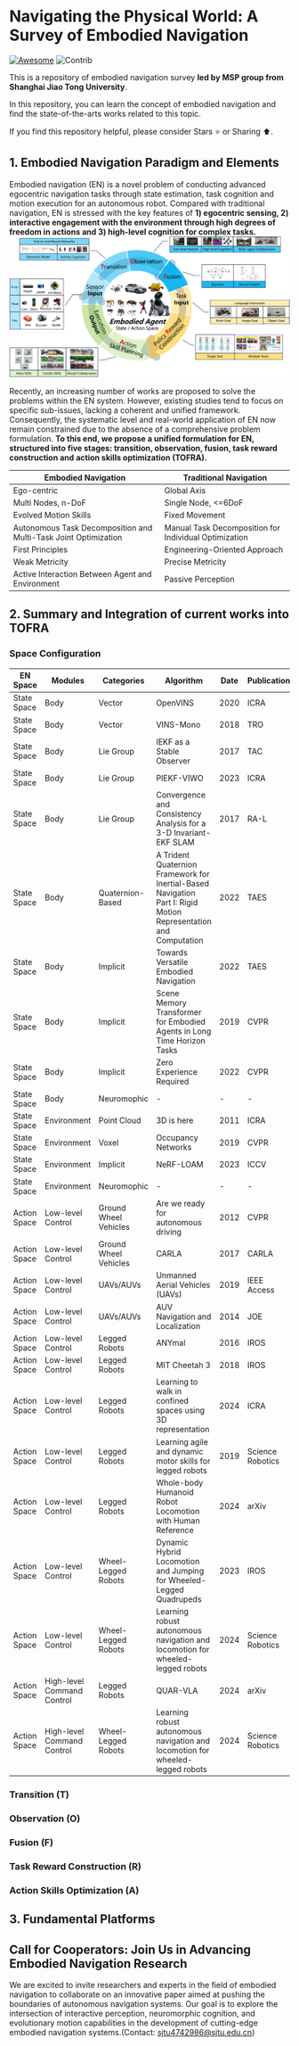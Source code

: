 # Navigating the Physical World: A Survey of Embodied Navigation
[![Awesome](https://cdn.rawgit.com/sindresorhus/awesome/d7305f38d29fed78fa85652e3a63e154dd8e8829/media/badge.svg)](https://github.com/sindresorhus/awesome)
<img src="https://img.shields.io/badge/Contributions-Welcome-278ea5" alt="Contrib"/>

This is a repository of embodied navigation survey **led by MSP group from Shanghai Jiao Tong University**. 

In this repository, you can learn the concept of embodied navigation and find the state-of-the-arts works related to this topic. 

If you find this repository helpful, please consider Stars ⭐ or Sharing ⬆️.


## 1. Embodied Navigation Paradigm and Elements

Embodied navigation (EN) is a novel problem of conducting advanced egocentric navigation tasks through state estimation, task cognition and motion execution for an autonomous robot. Compared with traditional navigation, EN is stressed with the key features of **1) egocentric sensing, 2) interactive engagement with the environment through high degrees of freedom in actions and 3) high-level cognition for complex tasks.**
![image](images/Framework.png)

Recently, an increasing number of works are proposed to solve the problems within the EN system. However, existing studies tend to focus on specific sub-issues, lacking a coherent and unified framework. Consequently, the systematic level and real-world application of EN now remain constrained due to the absence of a comprehensive problem formulation. **To this end, we propose a unified formulation for EN, structured into five stages: transition, observation, fusion, task reward construction and action skills optimization (TOFRA).**


|Embodied Navigation|Traditional Navigation|
|-------------------|----------------------|
|Ego-centric|Global Axis|
|Multi Nodes, n-DoF|Single Node, <=6DoF|
|Evolved Motion Skills|Fixed Movement|
|Autonomous Task Decomposition and Multi-Task Joint Optimization|Manual Task Decomposition for Individual Optimization|
|First Principles|Engineering-Oriented Approach|
|Weak Metricity|Precise Metricity|
|Active Interaction Between Agent and Environment|Passive Perception|

## 2. Summary and Integration of current works into TOFRA

### Space Configuration

| EN Space | Modules | Categories | Algorithm| Date | Publication | Paper Link | Code |
| --- | --- | --- | --- | --- | --- | --- | --- |
| State Space | Body | Vector | OpenVINS | 2020 | ICRA | [Link](https://ieeexplore.ieee.org/document/9196524) | [Link](https://github.com/rpng/open_vins) |
| State Space | Body | Vector | VINS-Mono | 2018 | TRO | [Link](https://ieeexplore.ieee.org/document/8421746) | [Link](https://github.com/HKUST-Aerial-Robotics/VINS-Mono) |
| State Space | Body | Lie Group | IEKF as a Stable Observer | 2017 | TAC | [Link](https://ieeexplore.ieee.org/document/7523335/authors#authors) | --- |
| State Space | Body | Lie Group | PIEKF-VIWO | 2023 | ICRA | [Link](https://ieeexplore.ieee.org/document/10160380) | --- |
| State Space | Body | Lie Group | Convergence and Consistency Analysis for a 3-D Invariant-EKF SLAM | 2017 | RA-L | [Link](https://ieeexplore.ieee.org/abstract/document/7812660) | --- |
| State Space | Body | Quaternion-Based | A Trident Quaternion Framework for Inertial-Based Navigation Part I: Rigid Motion Representation and Computation | 2022 | TAES | [Link](https://ieeexplore.ieee.org/document/9640520) | --- |
| State Space | Body | Implicit | Towards Versatile Embodied Navigation | 2022 | TAES | [Link](https://ieeexplore.ieee.org/document/9640520) | [Link](https://github.com/hanqingwangai/VXN) |
| State Space | Body | Implicit | Scene Memory Transformer for Embodied Agents in Long Time Horizon Tasks | 2019 | CVPR | [Link](https://openaccess.thecvf.com/content_CVPR_2019/html/Fang_Scene_Memory_Transformer_for_Embodied_Agents_in_Long-Horizon_Tasks_CVPR_2019_paper.html) | --- |
| State Space | Body | Implicit | Zero Experience Required | 2022 | CVPR | [Link](https://ieeexplore.ieee.org/abstract/document/9878587) | [Link](https://github.com/ziadalh/zero_experience_required) |
| State Space | Body | Neuromophic | - | - | - | - | - |
| State Space | Environment | Point Cloud | 3D is here | 2011 | ICRA | [Links](https://ieeexplore.ieee.org/document/5980567) | [Link](https://github.com/PointCloudLibrary/pcl) |
| State Space | Environment | Voxel | Occupancy Networks | 2019 | CVPR | [Links](https://ieeexplore.ieee.org/document/8953655) | [Link](https://github.com/autonomousvision/occupancy_networks) |
| State Space | Environment | Implicit | NeRF-LOAM | 2023 | ICCV | [Links](https://ieeexplore.ieee.org/document/10377635) | [Link](https://github.com/JunyuanDeng/NeRF-LOAM) |
| State Space | Environment | Neuromophic | - | - | - | - | - |
| Action Space | Low-level Control | Ground Wheel Vehicles | Are we ready for autonomous driving | 2012 | CVPR | [Link](https://ieeexplore.ieee.org/document/6248074) | --- |
| Action Space | Low-level Control | Ground Wheel Vehicles | CARLA | 2017 | CARLA | [Link](https://proceedings.mlr.press/v78/dosovitskiy17a/dosovitskiy17a.pdf) | [Link](https://github.com/carla-simulator/carla) |
| Action Space | Low-level Control | UAVs/AUVs | Unmanned Aerial Vehicles (UAVs) | 2019 | IEEE Access | [Link](https://ieeexplore.ieee.org/document/8682048) | - |
| Action Space | Low-level Control | UAVs/AUVs | AUV Navigation and Localization | 2014 | JOE | [Link](https://ieeexplore.ieee.org/document/6678293) | - |
| Action Space | Low-level Control | Legged Robots | ANYmal | 2016 | IROS | [Link](https://ieeexplore.ieee.org/document/7758092) | [Link](https://github.com/ANYbotics) |
| Action Space | Low-level Control | Legged Robots | MIT Cheetah 3 | 2018 | IROS | [Link](https://ieeexplore.ieee.org/document/8593885) | --- |
| Action Space | Low-level Control | Legged Robots | Learning to walk in confined spaces using 3D representation | 2024 | ICRA | [Link](https://arxiv.org/abs/2403.00187) | --- |
| Action Space | Low-level Control | Legged Robots | Learning agile and dynamic motor skills for legged robots | 2019 | Science Robotics | [Link](https://www.science.org/doi/10.1126/scirobotics.aau5872) | --- |
| Action Space | Low-level Control | Legged Robots | Whole-body Humanoid Robot Locomotion with Human Reference | 2024 | arXiv | [Link](https://arxiv.org/abs/2402.18294) | --- |
| Action Space | Low-level Control | Wheel-Legged Robots | Dynamic Hybrid Locomotion and Jumping for Wheeled-Legged Quadrupeds | 2023 | IROS | [Link](https://ieeexplore.ieee.org/document/10341824) | --- |
| Action Space | Low-level Control | Wheel-Legged Robots | Learning robust autonomous navigation and locomotion for wheeled-legged robots | 2024 | Science Robotics | [Link](https://www.science.org/doi/10.1126/scirobotics.adi9641) | --- |
| Action Space | High-level Command Control | Legged Robots | QUAR-VLA | 2024 | arXiv | [Link](https://arxiv.org/abs/2312.14457) | --- |
| Action Space | High-level Command Control | Wheel-Legged Robots | Learning robust autonomous navigation and locomotion for wheeled-legged robots | 2024 | Science Robotics | [Link](https://www.science.org/doi/10.1126/scirobotics.adi9641) | --- |

### Transition (T)

### Observation (O)

### Fusion (F)

### Task Reward Construction (R)

### Action Skills Optimization (A)

## 3. Fundamental Platforms

## Call for Cooperators: Join Us in Advancing Embodied Navigation Research
We are excited to invite researchers and experts in the field of embodied navigation to collaborate on an innovative paper aimed at pushing the boundaries of autonomous navigation systems. Our goal is to explore the intersection of interactive perception, neuromorphic cognition, and evolutionary motion capabilities in the development of cutting-edge embodied navigation systems.(Contact: sjtu4742986@sjtu.edu.cn)

